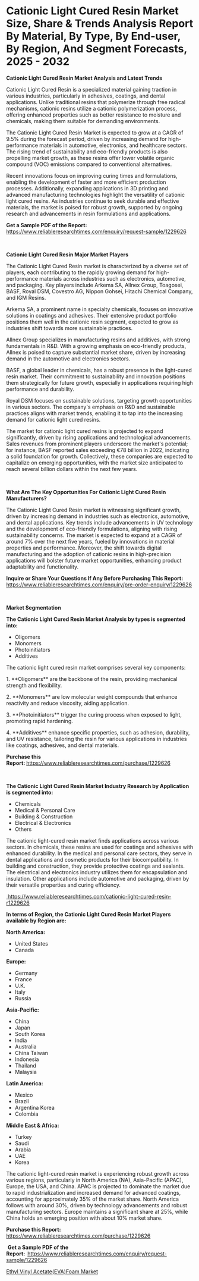 <p><h1>Cationic Light Cured Resin Market Size, Share & Trends Analysis Report By Material, By Type, By End-user, By Region, And Segment Forecasts, 2025 - 2032</h1></p><p><strong>Cationic Light Cured Resin Market Analysis and Latest Trends</strong></p>
<p><p>Cationic Light Cured Resin is a specialized material gaining traction in various industries, particularly in adhesives, coatings, and dental applications. Unlike traditional resins that polymerize through free radical mechanisms, cationic resins utilize a cationic polymerization process, offering enhanced properties such as better resistance to moisture and chemicals, making them suitable for demanding environments.</p><p>The Cationic Light Cured Resin Market is expected to grow at a CAGR of 9.5% during the forecast period, driven by increasing demand for high-performance materials in automotive, electronics, and healthcare sectors. The rising trend of sustainability and eco-friendly products is also propelling market growth, as these resins offer lower volatile organic compound (VOC) emissions compared to conventional alternatives.</p><p>Recent innovations focus on improving curing times and formulations, enabling the development of faster and more efficient production processes. Additionally, expanding applications in 3D printing and advanced manufacturing technologies highlight the versatility of cationic light cured resins. As industries continue to seek durable and effective materials, the market is poised for robust growth, supported by ongoing research and advancements in resin formulations and applications.</p></p>
<p><strong>Get a Sample PDF of the Report:&nbsp;</strong> <a href="https://www.reliableresearchtimes.com/enquiry/request-sample/1229626?utm_campaign=2204&utm_medium=2&utm_source=Github&utm_content=ia&utm_term=02022025&utm_id=cationic-light-cured-resin">https://www.reliableresearchtimes.com/enquiry/request-sample/1229626</a></p>
<p>&nbsp;</p>
<p><strong>Cationic Light Cured Resin Major Market Players</strong></p>
<p><p>The Cationic Light Cured Resin market is characterized by a diverse set of players, each contributing to the rapidly growing demand for high-performance materials across industries such as electronics, automotive, and packaging. Key players include Arkema SA, Allnex Group, Toagosei, BASF, Royal DSM, Covestro AG, Nippon Gohsei, Hitachi Chemical Company, and IGM Resins.</p><p>Arkema SA, a prominent name in specialty chemicals, focuses on innovative solutions in coatings and adhesives. Their extensive product portfolio positions them well in the cationic resin segment, expected to grow as industries shift towards more sustainable practices.</p><p>Allnex Group specializes in manufacturing resins and additives, with strong fundamentals in R&D. With a growing emphasis on eco-friendly products, Allnex is poised to capture substantial market share, driven by increasing demand in the automotive and electronics sectors.</p><p>BASF, a global leader in chemicals, has a robust presence in the light-cured resin market. Their commitment to sustainability and innovation positions them strategically for future growth, especially in applications requiring high performance and durability.</p><p>Royal DSM focuses on sustainable solutions, targeting growth opportunities in various sectors. The company's emphasis on R&D and sustainable practices aligns with market trends, enabling it to tap into the increasing demand for cationic light cured resins.</p><p>The market for cationic light cured resins is projected to expand significantly, driven by rising applications and technological advancements. Sales revenues from prominent players underscore the market's potential; for instance, BASF reported sales exceeding €78 billion in 2022, indicating a solid foundation for growth. Collectively, these companies are expected to capitalize on emerging opportunities, with the market size anticipated to reach several billion dollars within the next few years.</p></p>
<p>&nbsp;</p>
<p><strong>What Are The Key Opportunities For Cationic Light Cured Resin Manufacturers?</strong></p>
<p><p>The Cationic Light Cured Resin market is witnessing significant growth, driven by increasing demand in industries such as electronics, automotive, and dental applications. Key trends include advancements in UV technology and the development of eco-friendly formulations, aligning with rising sustainability concerns. The market is expected to expand at a CAGR of around 7% over the next five years, fueled by innovations in material properties and performance. Moreover, the shift towards digital manufacturing and the adoption of cationic resins in high-precision applications will bolster future market opportunities, enhancing product adaptability and functionality.</p></p>
<p><strong>Inquire or Share Your Questions If Any Before Purchasing This Report:</strong> <a href="https://www.reliableresearchtimes.com/enquiry/pre-order-enquiry/1229626?utm_campaign=2204&utm_medium=2&utm_source=Github&utm_content=ia&utm_term=02022025&utm_id=cationic-light-cured-resin">https://www.reliableresearchtimes.com/enquiry/pre-order-enquiry/1229626</a></p>
<p>&nbsp;</p>
<p><strong>Market Segmentation</strong></p>
<p><strong>The Cationic Light Cured Resin Market Analysis by types is segmented into:</strong></p>
<p><ul><li>Oligomers</li><li>Monomers</li><li>Photoinitiators</li><li>Additives</li></ul></p>
<p><p>The cationic light cured resin market comprises several key components: </p><p>1. **Oligomers** are the backbone of the resin, providing mechanical strength and flexibility.</p><p>2. **Monomers** are low molecular weight compounds that enhance reactivity and reduce viscosity, aiding application.</p><p>3. **Photoinitiators** trigger the curing process when exposed to light, promoting rapid hardening.</p><p>4. **Additives** enhance specific properties, such as adhesion, durability, and UV resistance, tailoring the resin for various applications in industries like coatings, adhesives, and dental materials.</p></p>
<p><strong>Purchase this Report:&nbsp;</strong><a href="https://www.reliableresearchtimes.com/purchase/1229626?utm_campaign=2204&utm_medium=2&utm_source=Github&utm_content=ia&utm_term=02022025&utm_id=cationic-light-cured-resin">https://www.reliableresearchtimes.com/purchase/1229626</a></p>
<p>&nbsp;</p>
<p><strong>The Cationic Light Cured Resin Market Industry Research by Application is segmented into:</strong></p>
<p><ul><li>Chemicals</li><li>Medical & Personal Care</li><li>Building & Construction</li><li>Electrical & Electronics</li><li>Others</li></ul></p>
<p><p>The cationic light-cured resin market finds applications across various sectors. In chemicals, these resins are used for coatings and adhesives with enhanced durability. In the medical and personal care sectors, they serve in dental applications and cosmetic products for their biocompatibility. In building and construction, they provide protective coatings and sealants. The electrical and electronics industry utilizes them for encapsulation and insulation. Other applications include automotive and packaging, driven by their versatile properties and curing efficiency.</p></p>
<p><a href="https://www.reliableresearchtimes.com/cationic-light-cured-resin-r1229626?utm_campaign=2204&utm_medium=2&utm_source=Github&utm_content=ia&utm_term=02022025&utm_id=cationic-light-cured-resin">&nbsp;https://www.reliableresearchtimes.com/cationic-light-cured-resin-r1229626</a></p>
<p><strong>In terms of Region, the Cationic Light Cured Resin Market Players available by Region are:</strong></p>
<p>
    <p> <strong> North America: </strong>
        <ul>
            <li>United States</li>
            <li>Canada</li>
        </ul>
        </p> 
    <p> <strong> Europe: </strong>
        <ul>
            <li>Germany</li>
            <li>France</li>
            <li>U.K.</li>
            <li>Italy</li>
            <li>Russia</li>
        </ul>
        </p> 
    <p> <strong> Asia-Pacific: </strong>
        <ul>
            <li>China</li>
            <li>Japan</li>
            <li>South Korea</li>
            <li>India</li>
            <li>Australia</li>
            <li>China Taiwan</li>
            <li>Indonesia</li>
            <li>Thailand</li>
            <li>Malaysia</li>
        </ul>
        </p> 
    <p> <strong> Latin America: </strong>
        <ul>
            <li>Mexico</li>
            <li>Brazil</li>
            <li>Argentina Korea</li>
            <li>Colombia</li>
        </ul>
        </p> 
    <p> <strong> Middle East & Africa: </strong>
        <ul>
            <li>Turkey</li>
            <li>Saudi</li>
            <li>Arabia</li>
            <li>UAE</li>
            <li>Korea</li>
        </ul>
    </p>
    </p>
<p><p>The cationic light-cured resin market is experiencing robust growth across various regions, particularly in North America (NA), Asia-Pacific (APAC), Europe, the USA, and China. APAC is projected to dominate the market due to rapid industrialization and increased demand for advanced coatings, accounting for approximately 35% of the market share. North America follows with around 30%, driven by technology advancements and robust manufacturing sectors. Europe maintains a significant share at 25%, while China holds an emerging position with about 10% market share.</p></p>
<p><strong>Purchase this Report: </strong><a href="https://www.reliableresearchtimes.com/purchase/1229626?utm_campaign=2204&utm_medium=2&utm_source=Github&utm_content=ia&utm_term=02022025&utm_id=cationic-light-cured-resin">https://www.reliableresearchtimes.com/purchase/1229626</a></p>
<p>&nbsp;<strong>Get a Sample PDF of the Report:&nbsp;&nbsp;</strong><a href="https://www.reliableresearchtimes.com/enquiry/request-sample/1229626?utm_campaign=2204&utm_medium=2&utm_source=Github&utm_content=ia&utm_term=02022025&utm_id=cationic-light-cured-resin">https://www.reliableresearchtimes.com/enquiry/request-sample/1229626</a></p>
<p><strong></strong></p>
<p><p><a href="https://github.com/tambraunrue691969/Market-Research-Report-List-1/blob/main/ethyl-vinyl-acetateevafoam-market.md?utm_campaign=2204&utm_medium=2&utm_source=Github&utm_content=ia&utm_term=02022025&utm_id=cationic-light-cured-resin">Ethyl Vinyl Acetate(EVA)Foam Market</a></p></p>